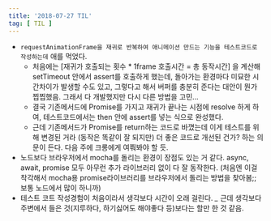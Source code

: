 ```yaml
---
title: '2018-07-27 TIL'
tag: [ TIL ]
---
```


* `requestAnimationFrame을 재귀로 반복하여 애니메이션 만드는 기능을 테스트코드로 작성하는데` 애를 먹었다.
  * 처음에는 [재귀가 호출되는 횟수 * 1frame 호출시간 = 총 동작시간] 을 계산해 setTimeout 안에서 assert를 호출하게 했는데, 돌아가는 환경마다 미묘한 시간차이가 발생할 수도 있고, 그렇다고 해서 버퍼를 충분히 준다는 대안이 뭔가 찝찝했음. 그래서 다 개발했지만 다시 다른 방법을 고민...
  * 결국 기존메서드에 Promise를 가지고 재귀가 끝나는 시점에 resolve 하게 하여, 테스트코드에서는 then 안에 assert를 넣는 식으로 완성했다. 
  * 근데 기존메서드가 Promise를 return하는 코드로 바꼈는데 이게 테스트를 위해 변경된 거라 (동작은 똑같이 잘 되지만) 더 좋은 코드로 개선된 건가? 하는 의문이 든다. 다음 주에 크롱에게 여쭤봐야 할 듯. 
* 노드보다 브라우저에서 mocha를 돌리는 환경이 장점도 있는 거 같다. async, await, promise 모두 아무런 추가 라이브러리 없이 다 잘 동작한다. (처음엔 이걸 착각해서 mocha용 promise라이브러리를 브라우저에서 돌리는 방법을 찾아봄;; 보통 노드에서 많이 하니까)
* 테스트 코트 작성경험이 처음이라서 생각보다 시간이 오래 걸린다. *_* 근데 생각보다 주변에서 들은 것(지루하다, 하기싫어도 해야좋다 등)보다는 할만 한 것 같음.
